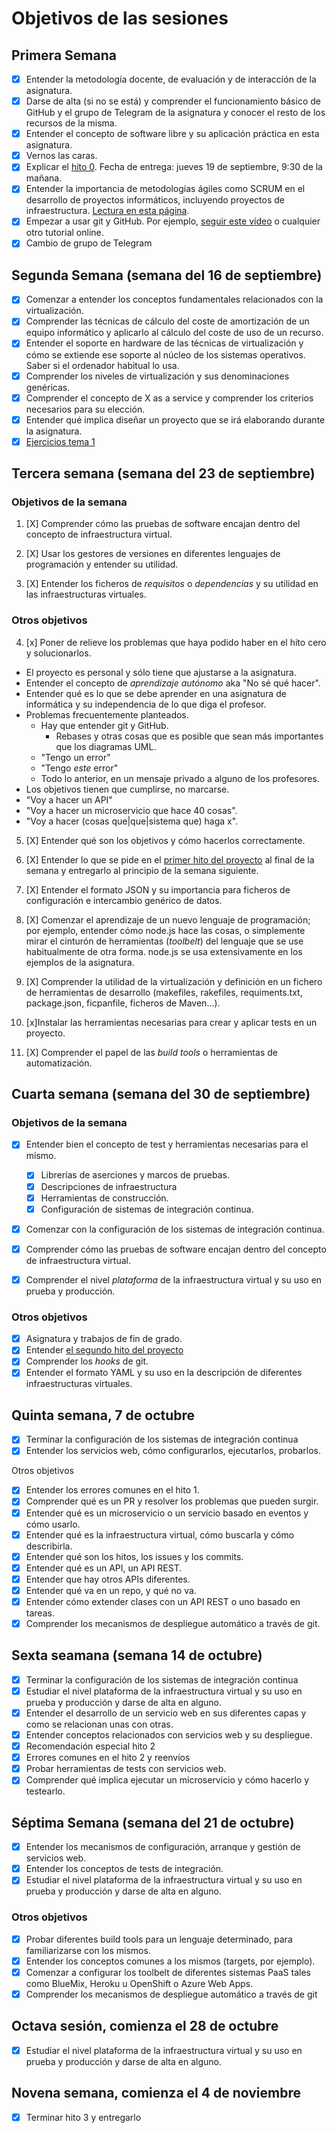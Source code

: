 # Objetivos de las sesiones

## Primera Semana

- [x] Entender la metodología docente, de evaluación y de interacción de la asignatura.
- [x] Darse de alta (si no se está) y comprender el funcionamiento básico de GitHub y el grupo de Telegram de la asignatura y conocer el resto de los recursos de la misma.
- [x] Entender el concepto de software libre y su aplicación práctica en esta asignatura.
- [x] Vernos las caras.
- [x] Explicar el [hito 0](http://jj.github.io/IV/documentos/proyecto/0.Repositorio). Fecha de entrega: jueves 19 de septiembre, 9:30 de la mañana.
- [x] Entender la importancia de metodologías ágiles como SCRUM en el desarrollo de proyectos informáticos, incluyendo proyectos de infraestructura. [Lectura en esta página](https://en.wikipedia.org/wiki/Agile_software_development).
- [x] Empezar a usar git y GitHub. Por ejemplo, [seguir este vídeo](https://www.youtube.com/watch?v=gmXyJI01qa8) o cualquier otro tutorial online.
- [x] Cambio de grupo de Telegram

## Segunda Semana (semana del 16 de septiembre)

- [x] Comenzar a entender los conceptos fundamentales relacionados con la virtualización.
- [x] Comprender las técnicas de cálculo del coste de amortización de un equipo informático y aplicarlo al cálculo del coste de uso de un recurso.
- [x] Entender el soporte en hardware de las técnicas de virtualización y cómo se extiende ese soporte al núcleo de los sistemas operativos. Saber si el ordenador habitual lo usa.
- [x] Comprender los niveles de virtualización y sus denominaciones genéricas.
- [x] Comprender el concepto de X as a service y comprender los criterios necesarios para su elección.
- [x] Entender qué implica diseñar un proyecto que se irá elaborando durante la asignatura.
- [x] [Ejercicios tema 1](https://github.com/miguelangelrdguez/ejercicios_iv/blob/master/tema_1/ejercicios_tema_1.md)

## Tercera semana (semana del 23 de septiembre)

### Objetivos de la semana

1. [X] Comprender cómo las pruebas de software encajan dentro del concepto
   de infraestructura virtual.

2. [X] Usar los gestores de versiones en diferentes lenguajes de
  programación y entender su utilidad.

3. [X] Entender los ficheros de *requisitos* o *dependencias* y su utilidad en las
  infraestructuras virtuales.

### Otros objetivos
4. [x] Poner de relieve los problemas que haya podido haber en el hito cero y solucionarlos.
  * El proyecto es personal y sólo tiene que ajustarse a la asignatura.
  * Entender el concepto de *aprendizaje autónomo* aka "No sé qué hacer". 
  * Entender qué es lo que se debe aprender en una asignatura de informática y su independencia de lo que diga el profesor.
  * Problemas frecuentemente planteados.
	* Hay que entender git y GitHub. 
		* Rebases y otras cosas que es posible que sean más importantes que los diagramas UML. 
	* "Tengo un error"
	* "Tengo *este* error"
	* Todo lo anterior, en un mensaje privado a alguno de los profesores.
  * Los objetivos tienen que cumplirse, no marcarse.
  * "Voy a hacer un API"
  * "Voy a hacer un microservicio que hace 40 cosas".
  * "Voy a hacer (cosas que|que|sistema que) haga x".

5. [X] Entender qué son los objetivos y cómo hacerlos correctamente.


6. [X] Entender lo que se pide en el [primer hito del proyecto](http://jj.github.io/IV/documentos/proyecto/1.Infraestructura) 
al final de la semana y entregarlo al principio de la semana siguiente.

7. [X] Entender el formato JSON y su importancia para ficheros de
  configuración e intercambio genérico de datos.

8. [X] Comenzar el aprendizaje de un nuevo lenguaje de programación; por ejemplo,
  entender cómo node.js hace las cosas, o simplemente mirar el
  cinturón de herramientas (*toolbelt*) del lenguaje que se use habitualmente de
  otra forma. node.js se usa extensivamente en los ejemplos de la asignatura.

9. [X] Comprender la utilidad de la virtualización y definición en un fichero de herramientas de desarrollo (makefiles, rakefiles, requiments.txt, package.json, ficpanfile, ficheros de Maven...).

10. [x]Instalar las herramientas necesarias para crear y aplicar tests en un proyecto.

11. [X] Comprender el papel de las *build tools* o herramientas de automatización.

## Cuarta semana (semana del 30 de septiembre)

### Objetivos de la semana

- [x] Entender bien el concepto de test y herramientas necesarias para el mismo.
  - [x] Librerías de aserciones y marcos de pruebas.
  - [x] Descripciones de infraestructura
  - [x] Herramientas de construcción.
  - [x] Configuración de sistemas de integración continua.
- [x] Comenzar con la configuración de los sistemas de integración
   continua.
   
- [x] Comprender cómo las pruebas de software encajan dentro del concepto
   de infraestructura virtual.
   
- [x] Comprender el nivel *plataforma* de la infraestructura virtual y su uso en prueba y producción.

### Otros objetivos

- [x] Asignatura y trabajos de fin de grado.
- [x] Entender [el segundo hito del proyecto](http://jj.github.io/IV/documentos/proyecto/2.CI)
- [x] Comprender los *hooks* de git.
- [x] Entender el formato YAML y su uso en la descripción de diferentes infraestructuras virtuales. 

## Quinta semana, 7 de octubre

- [x] Terminar la configuración de los sistemas de integración continua
- [x] Entender los servicios web, cómo configurarlos, ejecutarlos, probarlos.

Otros objetivos
- [x] Entender los errores comunes en el hito 1.
- [x] Comprender qué es un PR y resolver los problemas que pueden surgir.
- [x] Entender qué es un microservicio o un servicio basado en eventos y cómo usarlo.
- [x] Entender qué es la infraestructura virtual, cómo buscarla y cómo describirla.
- [x] Entender qué son los hitos, los issues y los commits.
- [x] Entender qué es un API, un API REST.
- [x] Entender que hay otros APIs diferentes.
- [x] Entender qué va en un repo, y qué no va.
- [x] Entender cómo extender clases con un API REST o uno basado en tareas.
- [x] Comprender los mecanismos de despliegue automático a través de git.

## Sexta seamana (semana 14 de octubre)

- [x] Terminar la configuración de los sistemas de integración continua
- [x] Estudiar el nivel plataforma de la infraestructura virtual y su uso en prueba y producción y darse de alta en alguno.
- [x] Entender el desarrollo de un servicio web en sus diferentes capas y como se relacionan unas con otras.
- [x] Entender conceptos relacionados con servicios web y su despliegue.
- [x] Recomendación especial hito 2
- [x] Errores comunes en el hito 2 y reenvíos
- [x] Probar herramientas de tests con servicios web.
- [x] Comprender qué implica ejecutar un microservicio y cómo hacerlo y testearlo.

## Séptima Semana (semana del 21 de octubre)

- [x] Entender los mecanismos de configuración, arranque y gestión de servicios web.
- [x] Entender los conceptos de tests de integración.
- [x] Estudiar el nivel plataforma de la infraestructura virtual y su uso en prueba y producción y darse de alta en alguno.

### Otros objetivos

- [x] Probar diferentes build tools para un lenguaje determinado, para familiarizarse con los mismos.
- [x] Entender los conceptos comunes a los mismos (targets, por ejemplo).
- [x] Comenzar a configurar los toolbelt de diferentes sistemas PaaS tales como BlueMix, Heroku u OpenShift o Azure Web Apps.
- [x] Comprender los mecanismos de despliegue automático a través de git

## Octava sesión, comienza el 28 de octubre

- [x] Estudiar el nivel plataforma de la infraestructura virtual y su uso en prueba y producción y darse de alta en alguno.

## Novena semana, comienza el 4 de noviembre
- [x] Terminar hito 3 y entregarlo 
